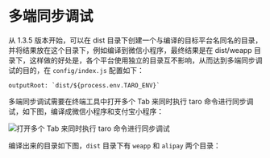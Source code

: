 # 多端同步调试

从 1.3.5 版本开始，可以在 dist 目录下创建一个与编译的目标平台名同名的目录，并将结果放在这个目录下，例如编译到微信小程序，最终结果是在 dist/weapp 目录下，这样做的好处是，各个平台使用独立的目录互不影响，从而达到多端同步调试的目的，在 `config/index.js` 配置如下：

```
outputRoot: `dist/${process.env.TARO_ENV}`
```

多端同步调试需要在终端工具中打开多个 Tab 来同时执行 taro 命令进行同步调试，如下图，编译成微信小程序和支付宝小程序：

![打开多个 Tab 来同时执行 taro 命令进行同步调试](https://img30.360buyimg.com/ling/jfs/t1/62633/10/8451/595888/5d663badE57d35fd2/5a34822774836ede.png)

编译出来的目录如下图，`dist` 目录下有 `weapp` 和 `alipay` 两个目录：